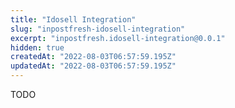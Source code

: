 ```yaml
---
title: "Idosell Integration"
slug: "inpostfresh-idosell-integration"
excerpt: "inpostfresh.idosell-integration@0.0.1"
hidden: true
createdAt: "2022-08-03T06:57:59.195Z"
updatedAt: "2022-08-03T06:57:59.195Z"
---
```

TODO
